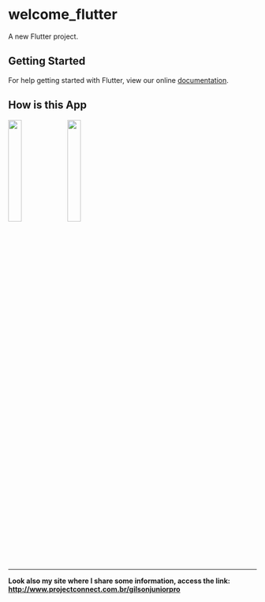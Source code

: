 # welcome_flutter

A new Flutter project.

## Getting Started

For help getting started with Flutter, view our online
[documentation](https://flutter.io/).

## How is this App
<img src="http://www.projectconnect.com.br/github_imagens/Screenshot_20180703-201844.png" width="23%"></img>
<img src="http://www.projectconnect.com.br/github_imagens/Screenshot_20180703-201848.png" width="23%"></img>

-------------
**Look also my site where I share some information, access the link: http://www.projectconnect.com.br/gilsonjuniorpro**
